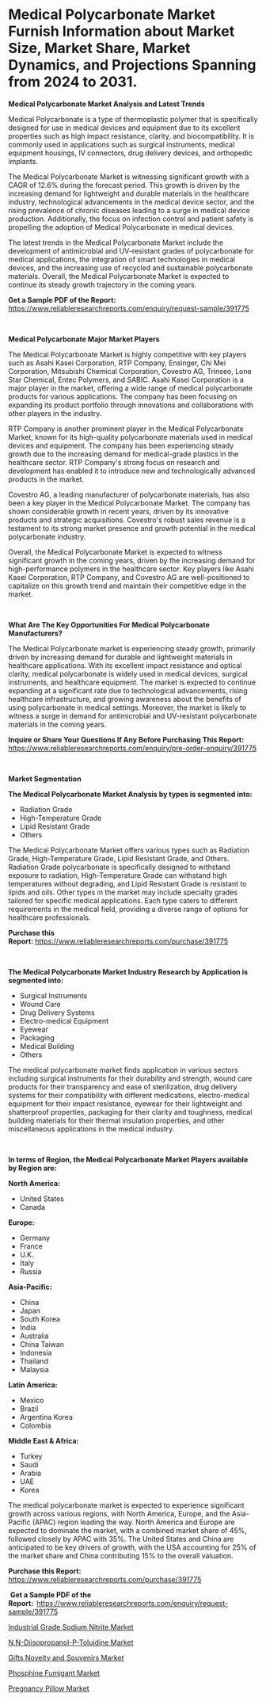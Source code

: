 <p><h1>Medical Polycarbonate Market Furnish Information about Market Size, Market Share, Market Dynamics, and Projections Spanning from 2024 to 2031.</h1></p><p><strong>Medical Polycarbonate Market Analysis and Latest Trends</strong></p>
<p><p>Medical Polycarbonate is a type of thermoplastic polymer that is specifically designed for use in medical devices and equipment due to its excellent properties such as high impact resistance, clarity, and biocompatibility. It is commonly used in applications such as surgical instruments, medical equipment housings, IV connectors, drug delivery devices, and orthopedic implants.</p><p>The Medical Polycarbonate Market is witnessing significant growth with a CAGR of 12.6% during the forecast period. This growth is driven by the increasing demand for lightweight and durable materials in the healthcare industry, technological advancements in the medical device sector, and the rising prevalence of chronic diseases leading to a surge in medical device production. Additionally, the focus on infection control and patient safety is propelling the adoption of Medical Polycarbonate in medical devices.</p><p>The latest trends in the Medical Polycarbonate Market include the development of antimicrobial and UV-resistant grades of polycarbonate for medical applications, the integration of smart technologies in medical devices, and the increasing use of recycled and sustainable polycarbonate materials. Overall, the Medical Polycarbonate Market is expected to continue its steady growth trajectory in the coming years.</p></p>
<p><strong>Get a Sample PDF of the Report:&nbsp;</strong> <a href="https://www.reliableresearchreports.com/enquiry/request-sample/391775">https://www.reliableresearchreports.com/enquiry/request-sample/391775</a></p>
<p>&nbsp;</p>
<p><strong>Medical Polycarbonate Major Market Players</strong></p>
<p><p>The Medical Polycarbonate Market is highly competitive with key players such as Asahi Kasei Corporation, RTP Company, Ensinger, Chi Mei Corporation, Mitsubishi Chemical Corporation, Covestro AG, Trinseo, Lone Star Chemical, Entec Polymers, and SABIC. Asahi Kasei Corporation is a major player in the market, offering a wide range of medical polycarbonate products for various applications. The company has been focusing on expanding its product portfolio through innovations and collaborations with other players in the industry.</p><p>RTP Company is another prominent player in the Medical Polycarbonate Market, known for its high-quality polycarbonate materials used in medical devices and equipment. The company has been experiencing steady growth due to the increasing demand for medical-grade plastics in the healthcare sector. RTP Company's strong focus on research and development has enabled it to introduce new and technologically advanced products in the market.</p><p>Covestro AG, a leading manufacturer of polycarbonate materials, has also been a key player in the Medical Polycarbonate Market. The company has shown considerable growth in recent years, driven by its innovative products and strategic acquisitions. Covestro's robust sales revenue is a testament to its strong market presence and growth potential in the medical polycarbonate industry.</p><p>Overall, the Medical Polycarbonate Market is expected to witness significant growth in the coming years, driven by the increasing demand for high-performance polymers in the healthcare sector. Key players like Asahi Kasei Corporation, RTP Company, and Covestro AG are well-positioned to capitalize on this growth trend and maintain their competitive edge in the market.</p></p>
<p>&nbsp;</p>
<p><strong>What Are The Key Opportunities For Medical Polycarbonate Manufacturers?</strong></p>
<p><p>The Medical Polycarbonate market is experiencing steady growth, primarily driven by increasing demand for durable and lightweight materials in healthcare applications. With its excellent impact resistance and optical clarity, medical polycarbonate is widely used in medical devices, surgical instruments, and healthcare equipment. The market is expected to continue expanding at a significant rate due to technological advancements, rising healthcare infrastructure, and growing awareness about the benefits of using polycarbonate in medical settings. Moreover, the market is likely to witness a surge in demand for antimicrobial and UV-resistant polycarbonate materials in the coming years.</p></p>
<p><strong>Inquire or Share Your Questions If Any Before Purchasing This Report:</strong> <a href="https://www.reliableresearchreports.com/enquiry/pre-order-enquiry/391775">https://www.reliableresearchreports.com/enquiry/pre-order-enquiry/391775</a></p>
<p>&nbsp;</p>
<p><strong>Market Segmentation</strong></p>
<p><strong>The Medical Polycarbonate Market Analysis by types is segmented into:</strong></p>
<p><ul><li>Radiation Grade</li><li>High-Temperature Grade</li><li>Lipid Resistant Grade</li><li>Others</li></ul></p>
<p><p>The Medical Polycarbonate Market offers various types such as Radiation Grade, High-Temperature Grade, Lipid Resistant Grade, and Others. Radiation Grade polycarbonate is specifically designed to withstand exposure to radiation, High-Temperature Grade can withstand high temperatures without degrading, and Lipid Resistant Grade is resistant to lipids and oils. Other types in the market may include specialty grades tailored for specific medical applications. Each type caters to different requirements in the medical field, providing a diverse range of options for healthcare professionals.</p></p>
<p><strong>Purchase this Report:&nbsp;</strong><a href="https://www.reliableresearchreports.com/purchase/391775">https://www.reliableresearchreports.com/purchase/391775</a></p>
<p>&nbsp;</p>
<p><strong>The Medical Polycarbonate Market Industry Research by Application is segmented into:</strong></p>
<p><ul><li>Surgical Instruments</li><li>Wound Care</li><li>Drug Delivery Systems</li><li>Electro-medical Equipment</li><li>Eyewear</li><li>Packaging</li><li>Medical Building</li><li>Others</li></ul></p>
<p><p>The medical polycarbonate market finds application in various sectors including surgical instruments for their durability and strength, wound care products for their transparency and ease of sterilization, drug delivery systems for their compatibility with different medications, electro-medical equipment for their impact resistance, eyewear for their lightweight and shatterproof properties, packaging for their clarity and toughness, medical building materials for their thermal insulation properties, and other miscellaneous applications in the medical industry.</p></p>
<p>&nbsp;</p>
<p><strong>In terms of Region, the Medical Polycarbonate Market Players available by Region are:</strong></p>
<p>
    <p> <strong> North America: </strong>
        <ul>
            <li>United States</li>
            <li>Canada</li>
        </ul>
        </p> 
    <p> <strong> Europe: </strong>
        <ul>
            <li>Germany</li>
            <li>France</li>
            <li>U.K.</li>
            <li>Italy</li>
            <li>Russia</li>
        </ul>
        </p> 
    <p> <strong> Asia-Pacific: </strong>
        <ul>
            <li>China</li>
            <li>Japan</li>
            <li>South Korea</li>
            <li>India</li>
            <li>Australia</li>
            <li>China Taiwan</li>
            <li>Indonesia</li>
            <li>Thailand</li>
            <li>Malaysia</li>
        </ul>
        </p> 
    <p> <strong> Latin America: </strong>
        <ul>
            <li>Mexico</li>
            <li>Brazil</li>
            <li>Argentina Korea</li>
            <li>Colombia</li>
        </ul>
        </p> 
    <p> <strong> Middle East & Africa: </strong>
        <ul>
            <li>Turkey</li>
            <li>Saudi</li>
            <li>Arabia</li>
            <li>UAE</li>
            <li>Korea</li>
        </ul>
    </p>
    </p>
<p><p>The medical polycarbonate market is expected to experience significant growth across various regions, with North America, Europe, and the Asia-Pacific (APAC) region leading the way. North America and Europe are expected to dominate the market, with a combined market share of 45%, followed closely by APAC with 35%. The United States and China are anticipated to be key drivers of growth, with the USA accounting for 25% of the market share and China contributing 15% to the overall valuation.</p></p>
<p><strong>Purchase this Report: </strong><a href="https://www.reliableresearchreports.com/purchase/391775">https://www.reliableresearchreports.com/purchase/391775</a></p>
<p>&nbsp;<strong>Get a Sample PDF of the Report:&nbsp;&nbsp;</strong><a href="https://www.reliableresearchreports.com/enquiry/request-sample/391775">https://www.reliableresearchreports.com/enquiry/request-sample/391775</a></p>
<p><strong></strong></p>
<p><p><a href="https://sudsy-motorcycle-bbc.notion.site/Industrial-Grade-Sodium-Nitrite-Market-Size-Furnishes-Valuable-Information-Encompassing-Market-Share-1e207438635f4309bee702b486f6b6c4">Industrial Grade Sodium Nitrite Market</a></p><p><a href="https://meowing-canidae-761.notion.site/N-N-Diisopropanol-P-Toluidine-Market-Provides-Detailed-Segmentation-of-this-Market-based-on-Type-Ap-73c53d82358048b8ba914bddb9cb53f9">N,N-Diisopropanol-P-Toluidine Market</a></p><p><a href="https://view.publitas.com/reportprime-1/gifts-novelty-and-souvenirs-market-research-report-provides-thorough-industry-overview-which-offers-an-in-depth-analysis-of-product-trends-and-new-market-divisions/">Gifts Novelty and Souvenirs Market</a></p><p><a href="https://military-diascia-e68.notion.site/Phosphine-Fumigant-Market-Dynamics-2024-2031-Also-about-Its-Market-Trends-Projections-and-Opportu-fbe7f660276542ae887925d6b21faa6d">Phosphine Fumigant Market</a></p><p><a href="https://view.publitas.com/reportprime-1/pregnancy-pillow-market-size-furnishes-valuable-information-encompassing-market-share-market-trends-and-projections-spanning-from-2024-to-2031/">Pregnancy Pillow Market</a></p></p>